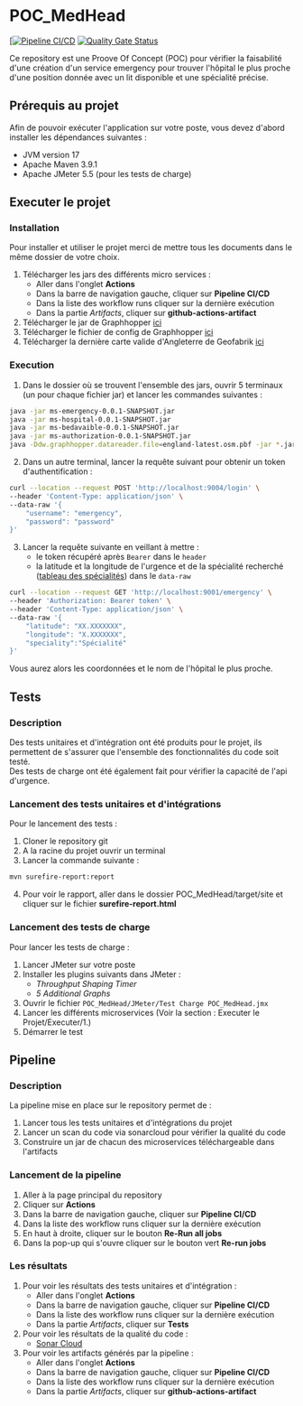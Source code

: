 # POC_MedHead
[[![Pipeline CI/CD](https://github.com/LoicPi/POC_MedHead/actions/workflows/pipeline.yml/badge.svg)](https://github.com/LoicPi/POC_MedHead/actions/workflows/pipeline.yml)  [![Quality Gate Status](https://sonarcloud.io/api/project_badges/measure?project=LoicPi_POC_MedHead&metric=alert_status)](https://sonarcloud.io/summary/new_code?id=LoicPi_POC_MedHead)

Ce repository est une Proove Of Concept (POC) pour vérifier la faisabilité d'une création d'un service emergency pour trouver l'hôpital le plus proche d'une position donnée avec un lit disponible et une spécialité précise.

## Prérequis au projet
Afin de pouvoir exécuter l'application sur votre poste, vous devez d'abord installer les dépendances suivantes :
* JVM version 17
* Apache Maven 3.9.1
* Apache JMeter 5.5 (pour les tests de charge)

## Executer le projet
### Installation
Pour installer et utiliser le projet merci de mettre tous les documents dans le même dossier de votre choix.
1. Télécharger les jars des différents micro services :
   * Aller dans l'onglet **Actions**
   * Dans la barre de navigation gauche, cliquer sur **Pipeline CI/CD**
   * Dans la liste des workflow runs cliquer sur la dernière exécution
   * Dans la partie *Artifacts*, cliquer sur **github-actions-artifact**
2. Télécharger le jar de Graphhopper [ici](https://repo1.maven.org/maven2/com/graphhopper/graphhopper-web/7.0/graphhopper-web-7.0.jar)
3. Télécharger le fichier de config de Graphhopper [ici](https://raw.githubusercontent.com/graphhopper/graphhopper/6.x/config-example.yml)
4. Télécharger la dernière carte valide d'Angleterre de Geofabrik [ici](https://download.geofabrik.de/europe/great-britain/england-latest.osm.pbf)

### Execution
1. Dans le dossier où se trouvent l'ensemble des jars, ouvrir 5 terminaux (un pour chaque fichier jar) et lancer les commandes suivantes :
```bash
java -jar ms-emergency-0.0.1-SNAPSHOT.jar
java -jar ms-hospital-0.0.1-SNAPSHOT.jar
java -jar ms-bedavaible-0.0.1-SNAPSHOT.jar
java -jar ms-authorization-0.0.1-SNAPSHOT.jar
java -Ddw.graphhopper.datareader.file=england-latest.osm.pbf -jar *.jar server config-example.yml
``` 
2. Dans un autre terminal, lancer la requête suivant pour obtenir un token d'authentification :
```bash
curl --location --request POST 'http://localhost:9004/login' \
--header 'Content-Type: application/json' \
--data-raw '{
    "username": "emergency",
    "password": "password"
}'
```
3. Lancer la requête suivante en veillant à mettre :
    * le token récupéré après `Bearer` dans le `header`
    * la latitude et la longitude de l'urgence et de la spécialité recherché ([tableau des spécialités](https://github.com/LoicPi/MedHead_Architecture/blob/main/External%20Reference/Donne%CC%81es_de_re%CC%81fe%CC%81rence_sur_les_spe%CC%81cialite%CC%81s_NHS.pdf)) dans le `data-raw`
```bash
curl --location --request GET 'http://localhost:9001/emergency' \
--header 'Authorization: Bearer token' \
--header 'Content-Type: application/json' \
--data-raw '{
    "latitude": "XX.XXXXXXX",
    "longitude": "X.XXXXXXX",
    "speciality":"Spécialité"
}'
```
Vous aurez alors les coordonnées et le nom de l'hôpital le plus proche.

## Tests
### Description
Des tests unitaires et d'intégration ont été produits pour le projet, ils permettent de s'assurer que l'ensemble des fonctionnalités du code soit testé.  
Des tests de charge ont été également fait pour vérifier la capacité de l'api d'urgence.

### Lancement des tests unitaires et d'intégrations
Pour le lancement des tests :
1. Cloner le repository git
2. A la racine du projet ouvrir un terminal
3. Lancer la commande suivante :
```bash
mvn surefire-report:report
```
4. Pour voir le rapport, aller dans le dossier POC_MedHead/target/site et cliquer sur le fichier **surefire-report.html**
### Lancement des tests de charge
Pour lancer les tests de charge :
1. Lancer JMeter sur votre poste
2. Installer les plugins suivants dans JMeter :  
   * *Throughput Shaping Timer*
   * *5 Additional Graphs*
3. Ouvrir le fichier `POC_MedHead/JMeter/Test Charge POC_MedHead.jmx`
4. Lancer les différents microservices (Voir la section : Executer le Projet/Executer/1.)
5. Démarrer le test


## Pipeline
### Description
La pipeline mise en place sur le repository permet de :
1. Lancer tous les tests unitaires et d'intégrations du projet
2. Lancer un scan du code via sonarcloud pour vérifier la qualité du code
3. Construire un jar de chacun des microservices téléchargeable dans l'artifacts
### Lancement de la pipeline
1. Aller à la page principal du repository
2. Cliquer sur **Actions**
3. Dans la barre de navigation gauche, cliquer sur **Pipeline CI/CD**
4. Dans la liste des workflow runs cliquer sur la dernière exécution
5. En haut à droite, cliquer sur le bouton **Re-Run all jobs**
6. Dans la pop-up qui s'ouvre cliquer sur le bouton vert **Re-run jobs**
### Les résultats
1. Pour voir les résultats des tests unitaires et d'intégration :
   * Aller dans l'onglet **Actions**
   * Dans la barre de navigation gauche, cliquer sur **Pipeline CI/CD**
   * Dans la liste des workflow runs cliquer sur la dernière exécution
   * Dans la partie *Artifacts*, cliquer sur **Tests**
2. Pour voir les résultats de la qualité du code :
   * [Sonar Cloud](https://sonarcloud.io/project/overview?id=LoicPi_POC_MedHead)  
3. Pour voir les artifacts générés par la pipeline :
   * Aller dans l'onglet **Actions**
   * Dans la barre de navigation gauche, cliquer sur **Pipeline CI/CD**
   * Dans la liste des workflow runs cliquer sur la dernière exécution
   * Dans la partie *Artifacts*, cliquer sur **github-actions-artifact**







